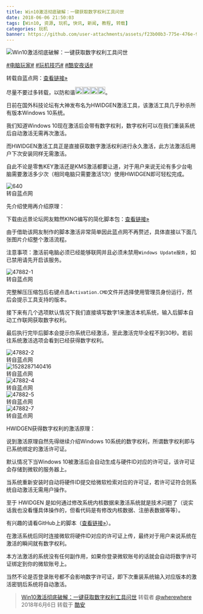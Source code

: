 ```yaml
---
title: Win10激活彻底破解：一键获取数字权利工具问世
date: 2018-06-06 21:50:03
tags: [Win10, 资源, 玩机, 快讯, 新闻, 教程, 转载]
categories: 玩机
banner: https://github.com/user-attachments/assets/f23b00b3-775e-476e-9f83-c0060c85b833
---
```

![Win10激活彻底破解：一键获取数字权利工具问世](https://github.com/user-attachments/assets/f23b00b3-775e-476e-9f83-c0060c85b833)

<style>
  img.emoji {
    height: 20px;
    width: 20px;
    margin-bottom: -4px !important;
    display: unset;
  }
</style>

[#电脑玩家#](https://www.coolapk.com/t/电脑玩家) [#玩机技巧#](https://www.coolapk.com/t/玩机技巧) [#酷安夜话#](https://www.coolapk.com/t/酷安夜话)

转载自蓝点网：[查看链接»](https://www.landiannews.com/archives/47882.htm)

尽量不要过多转载，以防和谐<img class="emoji" src="https://coolapk-uwp.github.io/Coolapk-Lite/CoolapkLite/CoolapkLite/Assets/Emoji/(流汗滑稽).png" alt="流汗滑稽" /><img class="emoji" src="https://coolapk-uwp.github.io/Coolapk-Lite/CoolapkLite/CoolapkLite/Assets/Emoji/(流汗滑稽).png" alt="流汗滑稽" /><img class="emoji" src="https://coolapk-uwp.github.io/Coolapk-Lite/CoolapkLite/CoolapkLite/Assets/Emoji/(流汗滑稽).png" alt="流汗滑稽" /><img class="emoji" src="https://coolapk-uwp.github.io/Coolapk-Lite/CoolapkLite/CoolapkLite/Assets/Emoji/(流汗滑稽).png" alt="流汗滑稽" />。

日前在国外科技论坛有大神发布名为HWIDGEN激活工具，该激活工具几乎秒杀所有版本Windows 10系统。

我们知道Windows 10现在激活后会带有数字权利，数字权利可以在我们重装系统后自动激活无需再次激活。

而HWIDGEN激活工具正是直接获取数字激活权利进行永久激活，此方法激活后用户下次安装同样无需激活。

自此不论是零售KEY激活还是KMS激活都要让道，对于用户来说无论有多少台电脑需要激活多少次（相同电脑只需要激活1次）使用HWIDGEN即可轻松完成。

<img src="https://github.com/user-attachments/assets/f2f91244-6648-488f-a030-f348a46d88e7" alt="640" />
<figcaption>转自蓝点网</figcaption>

先介绍使用再介绍原理：

下载由远景论坛网友黯然KING编写的简化脚本包：[查看链接»](https://dl.lancdn.com/landian/software/HWIDGEN)<!--more-->

由于借助该网友制作的脚本激活非常简单因此蓝点网不再赘述，具体直接以下面几张图片介绍整个激活流程。

注意事项：激活前电脑必须已经能够联网并且必须未禁用`Windows Update服务`，如已禁用请先开启该服务。

<img src="https://github.com/user-attachments/assets/fa48600d-24ab-4a3f-9c03-6e4203416ee3" alt="47882-1" />
<figcaption>转自蓝点网</figcaption>

完整解压压缩包后右键点击`Activation.CMD`文件并选择使用管理员身份运行，然后会提示工具支持的版本。

接下来有几个选项默认情况下我们直接填写数字1来激活本机系统，输入后脚本自动工作联网获取数字权利。

最后执行完毕后脚本会提示你系统已经激活，至此激活完毕全程不到30秒。若前往系统激活选项会看到已经获得数字权利。

<img src="https://github.com/user-attachments/assets/c5f95b2e-70d0-4bd7-bde4-c7a1eeba8698" alt="47882-2" />
<figcaption>转自蓝点网</figcaption>

<img src="https://github.com/user-attachments/assets/9dc1e8c8-92bc-4d92-8ee6-e19a84317fa8" alt="1528287140416" />
<figcaption>转自蓝点网</figcaption>

<img src="https://github.com/user-attachments/assets/3633741a-d84c-417e-9d34-c85f669f7500" alt="47882-4" />
<figcaption>转自蓝点网</figcaption>

<img src="https://github.com/user-attachments/assets/2a2cde58-a561-4edb-adb7-94675e614e8c" alt="47882-5" />
<figcaption>转自蓝点网</figcaption>

<img src="https://github.com/user-attachments/assets/688e5a64-f365-42ae-93fb-259754fda844" alt="47882-7" />
<figcaption>转自蓝点网</figcaption>

HWIDGEN获得数字权利的激活原理：

说到激活原理自然先得继续介绍Windows 10系统的数字权利，所谓数字权利即与已系统绑定的激活许可证。

默认情况下当Windows 10被激活后会自动生成与硬件ID对应的许可证，该许可证会存储到微软的服务器上。

当系统重新安装时自动将硬件ID提交给微软检索对应的许可证，若许可证符合则系统自动激活无需用户操作。

至于 HWIDGEN 是如何通过修改系统内核数据来激活系统就是技术问题了（说实话我也没看懂具体操作的，但看代码是有修改内核数据、注册表数据等等）。

有兴趣的请看GitHub上的脚本（[查看链接»](https://github.com/vyvojar/slshim)）。

在激活系统后同时连接微软将硬件ID对应的许可证上传，最终对于用户来说系统在激活的瞬间就有数字权利。

本方法激活的系统没有任何副作用，如果你登录微软账号的话就会自动将数字许可证绑定到你的微软账号上。

当然不论是否登录账号都不会影响数字许可证，即下次重装系统输入对应版本的激活密钥后系统将自动激活。

> [Win10激活彻底破解：一键获取数字权利工具问世](https://www.coolapk.com/feed/6800015?shareKey=NjNlYjY5ZTQ0NzQ4NjY2MzU1YTI) 转载者 [@wherewhere](https://www.coolapk.com/u/wherewhere) 2018年6月6日 转载于 [酷安](https://www.coolapk.com "Coolapk")

